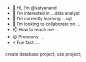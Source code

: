 - 👋 Hi, I’m @satyanand
- 👀 I’m interested in ...data analyst
- 🌱 I’m currently learning ...sql
- 💞️ I’m looking to collaborate on ...
- 📫 How to reach me ...
- 😄 Pronouns: ...
- ⚡ Fun fact: ...

create database project;
use project;

<!---

--->
